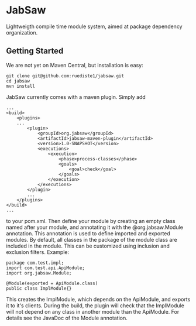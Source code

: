 JabSaw
======

Lightweigth compile time module system, aimed at package dependency organization. 

Getting Started
---------------
We are not yet on Maven Central, but installation is easy:
	
	git clone git@github.com:ruediste1/jabsaw.git
	cd jabsaw
	mvn install
	
JabSaw currently comes with a maven plugin. Simply add

	...
	<build>
		<plugins>
		...
			<plugin>
				<groupId>org.jabsaw</groupId>
				<artifactId>jabsaw-maven-plugin</artifactId>
				<version>1.0-SNAPSHOT</version>
				<executions>
					<execution>
						<phase>process-classes</phase>
						<goals>
							<goal>check</goal>
						</goals>
					</execution>
				</executions>
			</plugin>
			...
		</plugins>
	</build>
	...

to your pom.xml. Then define your module by creating an empty class named after your module, and annotating it 
with the @org.jabsaw.Module annotation. This annotation is used to define imported and exported modules. By
default, all classes in the package of the module class are included in the module. This can be customized using
inclusion and exclusion filters. Example:

	package com.test.impl;
	import com.test.api.ApiModule;
	import org.jabsaw.Module;
  
	@Module(exported = ApiModule.class)
	public class ImplModule{}
  
This creates the ImplModule, which depends on the ApiModule, and exports it to it's clients. During the build,
the plugin will check that the ImplModule will not depend on any class in another module than the ApiModule. For details see the JavaDoc of the Module annotation.
